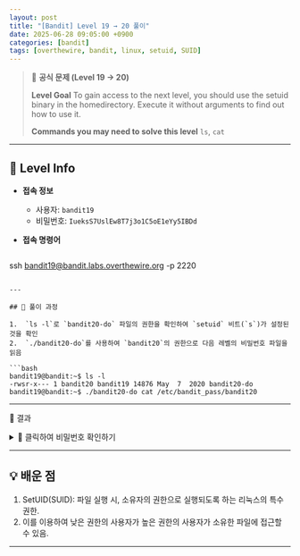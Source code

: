 ```yaml
---
layout: post
title: "[Bandit] Level 19 → 20 풀이"
date: 2025-06-28 09:05:00 +0900
categories: [bandit]
tags: [overthewire, bandit, linux, setuid, SUID]
---
```


> 📝 **공식 문제 (Level 19 → 20)**
>
> **Level Goal**
> To gain access to the next level, you should use the setuid binary in the homedirectory. Execute it without arguments to find out how to use it.
>
> **Commands you may need to solve this level**
> `ls`, `cat`

---

## 🔐 Level Info

- **접속 정보**
  - 사용자: `bandit19`
  - 비밀번호: `IueksS7UslEw8T7j3o1C5oE1eYy5IBDd`
  
- **접속 명령어**

  ```bash
ssh bandit19@bandit.labs.overthewire.org -p 2220
  ```

---

## 🧪 풀이 과정

1.  `ls -l`로 `bandit20-do` 파일의 권한을 확인하여 `setuid` 비트(`s`)가 설정된 것을 확인
2.  `./bandit20-do`를 사용하여 `bandit20`의 권한으로 다음 레벨의 비밀번호 파일을 읽음

```bash
bandit19@bandit:~$ ls -l
-rwsr-x--- 1 bandit20 bandit19 14876 May  7  2020 bandit20-do
bandit19@bandit:~$ ./bandit20-do cat /etc/bandit_pass/bandit20
```

---

🎯 결과

<details markdown="1">
<summary>👀 클릭하여 비밀번호 확인하기</summary>

```bash
GbKksEFF4yrVs6il55v6gwY5aVje5f0j
```

</details>

---

## 💡 배운 점

1. SetUID(SUID): 파일 실행 시, 소유자의 권한으로 실행되도록 하는 리눅스의 특수 권한.
2. 이를 이용하여 낮은 권한의 사용자가 높은 권한의 사용자가 소유한 파일에 접근할 수 있음.

---

